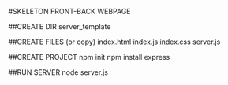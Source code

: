 #SKELETON FRONT-BACK WEBPAGE   

##CREATE DIR server_template

##CREATE FILES (or copy)
index.html
index.js
index.css
server.js

##CREATE PROJECT
npm init
npm install express

##RUN SERVER
node server.js